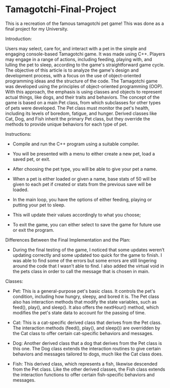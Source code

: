 # Tamagotchi-Final-Project
This is a recreation of the famous tamagotchi pet game! This was done as a final project for my University. 

Introduction:

Users may select, care for, and interact with a pet in the simple and engaging console-based Tamagotchi game. It was made using C++. Players may engage in a range of actions, including feeding, playing with, and lulling the pet to sleep, according to the game's straightforward game cycle. The objective of this article is to analyze the game's design and development process, with a focus on the use of object-oriented programming ideas and the structure of the code.
The Tamagotchi game was developed using the principles of object-oriented programming (OOP). With this approach, the emphasis is using classes and objects to represent actual things, like dogs, and their traits and behaviors. The concept of the game is based on a main Pet class, from which subclasses for other types of pets were developed. The Pet class must monitor the pet's health, including its levels of boredom, fatigue, and hunger. Derived classes like Cat, Dog, and Fish inherit the primary Pet class, but they override the methods to provide unique behaviors for each type of pet.

Instructions:

 * Compile and run the C++ program using a suitable compiler.

 * You will be presented with a menu to either create a new pet, load a saved pet, or exit.

 * After choosing the pet type, you will be able to give your pet a name.

 * When a pet is either loaded or given a name, base stats of 50 will be given to each pet if created or stats from the previous save will be loaded.

 * In the main loop, you have the options of either feeding, playing or putting your pet to sleep.

 * This will update their values accordingly to what you choose;

 * To exit the game, you can either select to save the game for future use or exit the program.


Differences Between the Final Implementation and the Plan:

 * During the final testing of the game, I noticed that some updates weren’t updating correctly and some updated too quick for the game to finish. I was able to find some of the errors but some errors are still lingering around the code that I wasn’t able to find. I also added the virtual void in the pets class in order to call the message that is chosen in main.

Classes:

 * Pet: This is a general-purpose pet's basic class. It controls the pet's condition, including how hungry, sleepy, and bored it is. The Pet class also has interaction methods that modify the state variables, such as feed(), play(), and sleep(). It also offers the nextHour() method, which modifies the pet's state data to account for the passing of time.

 * Cat: This is a cat-specific derived class that derives from the Pet class. The interaction methods (feed(), play(), and sleep()) are overridden by the Cat class to offer certain cat-specific behaviors and messages.
 
 * Dog: Another derived class that a dog that derives from the Pet class is this one. The Dog class extends the interaction routines to give certain behaviors and messages tailored to dogs, much like the Cat class does.

 * Fish: This derived class, which represents a fish, likewise descended from the Pet class. Like the other derived classes, the Fish class extends the interaction functions to offer certain fish-specific behaviors and messages.

 
